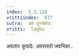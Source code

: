 ```yaml
---
index:  3.3.120
vrittiindex:  877
sutra:  अवे तॄस्त्रोर्घञ्
vritti:  laghu 
---
```


अवतारः कूपादेः. अवस्तारो जवनिका..

